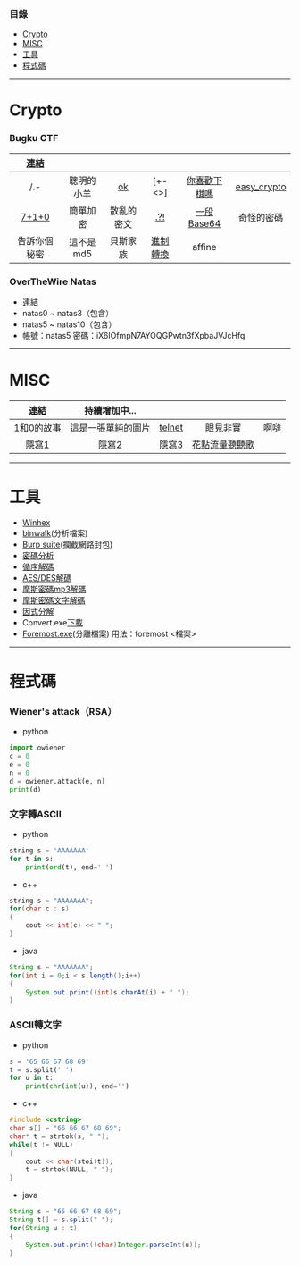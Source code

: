 ### 目錄
* [Crypto](#crypto)
* [MISC](#misc)
* [工具](#工具)
* [程式碼](#程式碼)
---
# Crypto
### Bugku CTF
|[連結](https://ctf.bugku.com/challenges/index/gid/1/tid/6.html)||||||
|:-:|:-:|:-:|:-:|:-:|:-:|
|/.-|聰明的小羊|[ok](crypto/ok.txt)|[+-<>]|[你喜歡下棋嗎](crypto/你喜歡下棋嗎.zip)|[easy_crypto](crypto/easy_crypto.zip)|
|[7+1+0](crypto/7+1+0.zip)|簡單加密|散亂的密文|[.?!](crypto/.!.txt)|[一段Base64](crypto/一段Base64.txt)|奇怪的密碼|
|告訴你個秘密|這不是md5|貝斯家族|[進制轉換](crypto/進制轉換.txt)|affine||
### OverTheWire Natas
* [連結](https://overthewire.org/wargames/natas/natas0.html)
* natas0 ~ natas3（包含）
* natas5 ~ natas10（包含）
* 帳號：natas5 密碼：iX6IOfmpN7AYOQGPwtn3fXpbaJVJcHfq
---
# MISC
|[連結](https://ctf.bugku.com/challenges/index/gid/1/tid/4.html)|持續增加中...||||
|:-:|:-:|:-:|:-:|:-:|
|[1和0的故事](misc/1和0的故事.txt)|[這是一張單純的圖片](misc/這是一張單純的圖片.jpg)|[telnet](misc/telnet.zip)|[眼見非實](misc/眼見非實.zip)|[啊噠](misc/啊噠.zip)|
|[隱寫1](misc/隱寫.rar)|[隱寫2](misc/隱寫2.jpeg)|[隱寫3](misc/隱寫3.png)|[花點流量聽聽歌](misc/花點流量聽聽歌.mp3)||
---
# 工具
* [Winhex](https://x-ways.net/winhex/)
* [binwalk](misc/binwalk)(分析檔案)
* [Burp suite](https://portswigger.net/burp/releases/professional-community-2022-3-6?requestededition=community&requestedplatform=)(攔截網路封包)
* [密碼分析](https://www.dcode.fr/cipher-identifier)
* [循序解碼](https://cryptii.com/)
* [AES/DES解碼](https://tool.oschina.net/encrypt)
* [摩斯密碼mp3解碼](https://morsecode.world/international/decoder/audio-decoder-adaptive.html)
* [摩斯密碼文字解碼](https://morsecode.world/international/translator.html)
* [因式分解](http://factordb.com/)
* Convert.exe[下載](http://down.99u2.com:8099/down/Converter.rar)
* [Foremost.exe](misc/foremost.exe)(分離檔案) 用法：foremost <檔案>
---
# 程式碼
### Wiener's attack（RSA）
* python
```python
import owiener
c = 0
e = 0
n = 0
d = owiener.attack(e, n)
print(d)
```
### 文字轉ASCII
* python
```python
string s = 'AAAAAAA'
for t in s:
    print(ord(t), end=' ')
```
* c++
```cpp
string s = "AAAAAAA";
for(char c : s)
{
    cout << int(c) << " ";
}
```
* java
```java
String s = "AAAAAAA";
for(int i = 0;i < s.length();i++)
{
    System.out.print((int)s.charAt(i) + " ");
}
```
### ASCII轉文字
* python
```python
s = '65 66 67 68 69'
t = s.split(' ')
for u in t:
    print(chr(int(u)), end='')
```
* c++
```cpp
#include <cstring>
char s[] = "65 66 67 68 69";
char* t = strtok(s, " ");
while(t != NULL)
{
    cout << char(stoi(t));
    t = strtok(NULL, " ");
}
```
* java
```java
String s = "65 66 67 68 69";
String t[] = s.split(" ");
for(String u : t)
{
    System.out.print((char)Integer.parseInt(u));
}
```
